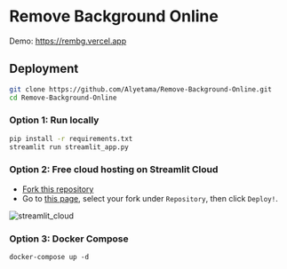 # Remove Background Online

Demo: https://rembg.vercel.app

## Deployment

```sh
git clone https://github.com/Alyetama/Remove-Background-Online.git
cd Remove-Background-Online
```

### Option 1: Run locally

```sh
pip install -r requirements.txt
streamlit run streamlit_app.py
```

### Option 2: Free cloud hosting on Streamlit Cloud

- [Fork this repository](https://github.com/Alyetama/Remove-Background-Online/fork)
- Go to [this page]( https://share.streamlit.io/deploy), select your fork under `Repository`, then click `Deploy!`.

![streamlit_cloud](https://i.imgur.com/STSB68n.png)

### Option 3: Docker Compose

```
docker-compose up -d
```
